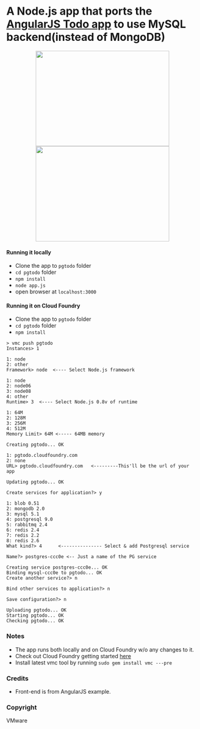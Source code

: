 <h1>A Node.js app that ports the <a href='http://angularjs.org/#mongolab-js' target='_blank'>AngularJS Todo app</a> to use MySQL backend(instead of MongoDB)</h1>

<p align="center">
<span style='align:left'> <img src="https://raw.github.com/rajaraodv/pgtodo/master/gitImgs/appImg0.png" height="250px" width="350px" /></span><span style='align:left'>
<img src="https://raw.github.com/rajaraodv/pgtodo/master/gitImgs/appImg1.png" height="250px" width="350px" /></span>
</p>

#### Running it locally ####
* Clone the app to `pgtodo` folder
* `cd pgtodo` folder
* `npm install`
* `node app.js`
* open browser at `localhost:3000`


#### Running it on Cloud Foundry ####

* Clone the app to `pgtodo` folder
* `cd pgtodo` folder
* `npm install`

```
> vmc push pgtodo
Instances> 1

1: node
2: other
Framework> node  <---- Select Node.js framework

1: node
2: node06
3: node08
4: other
Runtime> 3  <---- Select Node.js 0.8v of runtime

1: 64M
2: 128M
3: 256M
4: 512M
Memory Limit> 64M <----- 64MB memory

Creating pgtodo... OK

1: pgtodo.cloudfoundry.com
2: none
URL> pgtodo.cloudfoundry.com   <---------This'll be the url of your app

Updating pgtodo... OK

Create services for application?> y

1: blob 0.51
2: mongodb 2.0
3: mysql 5.1
4: postgresql 9.0
5: rabbitmq 2.4
6: redis 2.4
7: redis 2.2
8: redis 2.6
What kind?> 4      <--------------- Select & add Postgresql service

Name?> postgres-ccc0e <-- Just a name of the PG service

Creating service postgres-ccc0e... OK
Binding mysql-ccc0e to pgtodo... OK
Create another service?> n

Bind other services to application?> n

Save configuration?> n

Uploading pgtodo... OK
Starting pgtodo... OK
Checking pgtodo... OK
```

### Notes ###
* The app runs both locally and on Cloud Foundry w/o any changes to it.
* Check out Cloud Foundry getting started <a href='http://docs.cloudfoundry.com/getting-started.html' target='_blank'>here</a>
* Install latest vmc tool by running `sudo gem install vmc ---pre`


### Credits ###
 * Front-end is from AngularJS example.

### Copyright ###
 VMware

